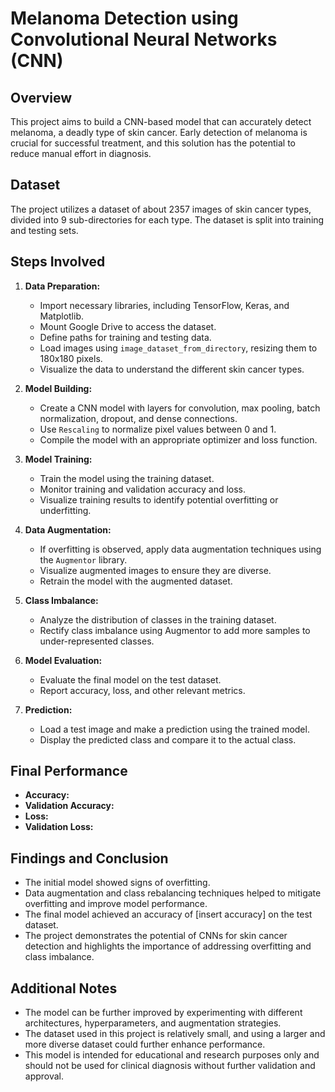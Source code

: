 # Melanoma Detection using Convolutional Neural Networks (CNN)

## Overview

This project aims to build a CNN-based model that can accurately detect melanoma, a deadly type of skin cancer. Early detection of melanoma is crucial for successful treatment, and this solution has the potential to reduce manual effort in diagnosis.

## Dataset

The project utilizes a dataset of about 2357 images of skin cancer types, divided into 9 sub-directories for each type. The dataset is split into training and testing sets.

## Steps Involved

1. **Data Preparation:**
    - Import necessary libraries, including TensorFlow, Keras, and Matplotlib.
    - Mount Google Drive to access the dataset.
    - Define paths for training and testing data.
    - Load images using `image_dataset_from_directory`, resizing them to 180x180 pixels.
    - Visualize the data to understand the different skin cancer types.

2. **Model Building:**
    - Create a CNN model with layers for convolution, max pooling, batch normalization, dropout, and dense connections.
    - Use `Rescaling` to normalize pixel values between 0 and 1.
    - Compile the model with an appropriate optimizer and loss function.

3. **Model Training:**
    - Train the model using the training dataset.
    - Monitor training and validation accuracy and loss.
    - Visualize training results to identify potential overfitting or underfitting.

4. **Data Augmentation:**
    - If overfitting is observed, apply data augmentation techniques using the `Augmentor` library.
    - Visualize augmented images to ensure they are diverse.
    - Retrain the model with the augmented dataset.

5. **Class Imbalance:**
    - Analyze the distribution of classes in the training dataset.
    - Rectify class imbalance using Augmentor to add more samples to under-represented classes.

6. **Model Evaluation:**
    - Evaluate the final model on the test dataset.
    - Report accuracy, loss, and other relevant metrics.

7. **Prediction:**
    - Load a test image and make a prediction using the trained model.
    - Display the predicted class and compare it to the actual class.


## Final Performance

- **Accuracy:** 
- **Validation Accuracy:**
- **Loss:**
- **Validation Loss:**

## Findings and Conclusion

- The initial model showed signs of overfitting.
- Data augmentation and class rebalancing techniques helped to mitigate overfitting and improve model performance.
- The final model achieved an accuracy of [insert accuracy] on the test dataset.
- The project demonstrates the potential of CNNs for skin cancer detection and highlights the importance of addressing overfitting and class imbalance.


## Additional Notes
* The model can be further improved by experimenting with different architectures, hyperparameters, and augmentation strategies.
* The dataset used in this project is relatively small, and using a larger and more diverse dataset could further enhance performance.
* This model is intended for educational and research purposes only and should not be used for clinical diagnosis without further validation and approval.

